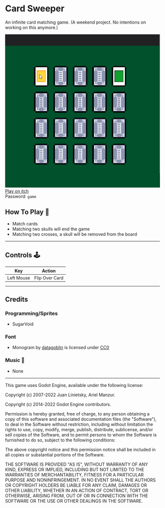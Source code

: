 # Card Sweeper

An infinite card matching game. (A weekend project. No intentions on working on this anymore.)
<br>


![](https://github.com/sugarvoid/card-sweeper/blob/master/card_sweep.gif)
<br>
[Play on itch](https://sugarvoid.itch.io/card-sweep) <br>
Password: `game`

## How To Play :dart:

-   Match cards
-   Matching two skulls will end the game
-   Matching two crosses, a skull will be removed from the board

<hr>

## Controls :joystick:

|    Key     |     Action     |
| :--------: | :------------: |
| Left Mouse | Flip Over Card |

<hr>

## Credits

### Programming/Sprites

-   SugarVoid

### Font

-   Monogram by [datagoblin](https://datagoblin.itch.io/monogram) is licensed under [CC0](https://creativecommons.org/publicdomain/zero/1.0/)

### Music :musical_keyboard:

- None

<hr>

This game uses Godot Engine, available under the following license:

Copyright (c) 2007-2022 Juan Linietsky, Ariel Manzur.

Copyright (c) 2014-2022 Godot Engine contributors.

Permission is hereby granted, free of charge, to any person obtaining a copy of this software and associated documentation files (the "Software"), to deal in the Software without restriction, including without limitation the rights to use, copy, modify, merge, publish, distribute, sublicense, and/or sell copies of the Software, and to permit persons to whom the Software is furnished to do so, subject to the following conditions:

The above copyright notice and this permission notice shall be included in all copies or substantial portions of the Software.

THE SOFTWARE IS PROVIDED "AS IS", WITHOUT WARRANTY OF ANY KIND, EXPRESS OR IMPLIED, INCLUDING BUT NOT LIMITED TO THE WARRANTIES OF MERCHANTABILITY, FITNESS FOR A PARTICULAR PURPOSE AND NONINFRINGEMENT. IN NO EVENT SHALL THE AUTHORS OR COPYRIGHT HOLDERS BE LIABLE FOR ANY CLAIM, DAMAGES OR OTHER LIABILITY, WHETHER IN AN ACTION OF CONTRACT, TORT OR OTHERWISE, ARISING FROM, OUT OF OR IN CONNECTION WITH THE SOFTWARE OR THE USE OR OTHER DEALINGS IN THE SOFTWARE.
